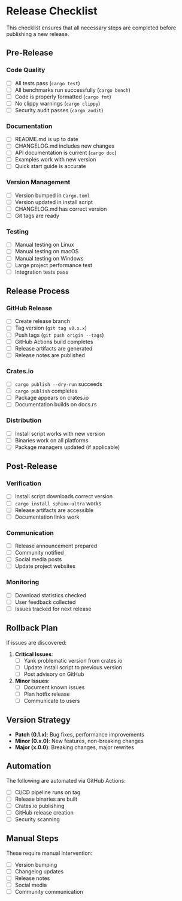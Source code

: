 # Release Checklist

This checklist ensures that all necessary steps are completed before publishing a new release.

## Pre-Release

### Code Quality
- [ ] All tests pass (`cargo test`)
- [ ] All benchmarks run successfully (`cargo bench`)
- [ ] Code is properly formatted (`cargo fmt`)
- [ ] No clippy warnings (`cargo clippy`)
- [ ] Security audit passes (`cargo audit`)

### Documentation
- [ ] README.md is up to date
- [ ] CHANGELOG.md includes new changes
- [ ] API documentation is current (`cargo doc`)
- [ ] Examples work with new version
- [ ] Quick start guide is accurate

### Version Management
- [ ] Version bumped in `Cargo.toml`
- [ ] Version updated in install script
- [ ] CHANGELOG.md has correct version
- [ ] Git tags are ready

### Testing
- [ ] Manual testing on Linux
- [ ] Manual testing on macOS
- [ ] Manual testing on Windows
- [ ] Large project performance test
- [ ] Integration tests pass

## Release Process

### GitHub Release
- [ ] Create release branch
- [ ] Tag version (`git tag v0.x.x`)
- [ ] Push tags (`git push origin --tags`)
- [ ] GitHub Actions build completes
- [ ] Release artifacts are generated
- [ ] Release notes are published

### Crates.io
- [ ] `cargo publish --dry-run` succeeds
- [ ] `cargo publish` completes
- [ ] Package appears on crates.io
- [ ] Documentation builds on docs.rs

### Distribution
- [ ] Install script works with new version
- [ ] Binaries work on all platforms
- [ ] Package managers updated (if applicable)

## Post-Release

### Verification
- [ ] Install script downloads correct version
- [ ] `cargo install sphinx-ultra` works
- [ ] Release artifacts are accessible
- [ ] Documentation links work

### Communication
- [ ] Release announcement prepared
- [ ] Community notified
- [ ] Social media posts
- [ ] Update project websites

### Monitoring
- [ ] Download statistics checked
- [ ] User feedback collected
- [ ] Issues tracked for next release

## Rollback Plan

If issues are discovered:

1. **Critical Issues**:
   - [ ] Yank problematic version from crates.io
   - [ ] Update install script to previous version
   - [ ] Post advisory on GitHub

2. **Minor Issues**:
   - [ ] Document known issues
   - [ ] Plan hotfix release
   - [ ] Communicate to users

## Version Strategy

- **Patch (0.1.x)**: Bug fixes, performance improvements
- **Minor (0.x.0)**: New features, non-breaking changes
- **Major (x.0.0)**: Breaking changes, major rewrites

## Automation

The following are automated via GitHub Actions:

- [ ] CI/CD pipeline runs on tag
- [ ] Release binaries are built
- [ ] Crates.io publishing
- [ ] GitHub release creation
- [ ] Security scanning

## Manual Steps

These require manual intervention:

- [ ] Version bumping
- [ ] Changelog updates
- [ ] Release notes
- [ ] Social media
- [ ] Community communication
